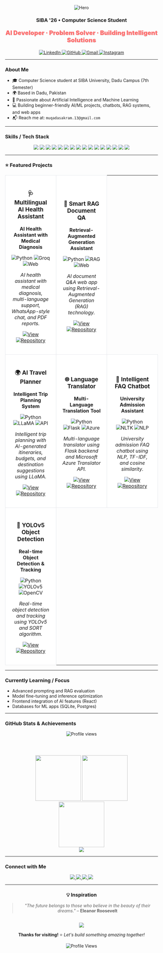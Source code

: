 <div align="center">

  <img alt="Hero" src="https://capsule-render.vercel.app/api?type=rect&color=D14836&height=80&section=header&text=Muqadas%20Akram&fontColor=ffffff&fontSize=38&fontAlign=50&fontAlignY=55" />

  <h3>SIBA '26 • Computer Science Student</h3>
  <p style="color: #FF6B6B; font-weight: 900; font-size: 20px; text-shadow: 1px 1px 2px rgba(0,0,0,0.1);">AI Developer · Problem Solver · Building Intelligent Solutions</p>

  <a href="https://www.linkedin.com/in/muqadas-akram/">
    <img alt="LinkedIn" src="https://img.shields.io/badge/LinkedIn-0077B5?style=for-the-badge&logo=linkedin&logoColor=white" />
  </a>
  <a href="https://github.com/Muqadas1234">
    <img alt="GitHub" src="https://img.shields.io/badge/GitHub-181717?style=for-the-badge&logo=github&logoColor=white" />
  </a>
  <a href="mailto:muqadasakram.13@gmail.com">
    <img alt="Gmail" src="https://img.shields.io/badge/Gmail-D14836?style=for-the-badge&logo=gmail&logoColor=white" />
  </a>
  <a href="https://www.instagram.com/its_muqadas.13?igsh=MTNlZmF1MThnYnB0dQ==">
    <img alt="Instagram" src="https://img.shields.io/badge/Instagram-E4405F?style=for-the-badge&logo=instagram&logoColor=white" />
  </a>

</div>

---

### About Me

- 🎓 Computer Science student at SIBA University, Dadu Campus (7th Semester)
- 🌍 Based in Dadu, Pakistan
- 🤖 Passionate about Artificial Intelligence and Machine Learning
- 💻 Building beginner-friendly AI/ML projects, chatbots, RAG systems, and web apps
- 📬 Reach me at: `muqadasakram.13@gmail.com`

---

### Skills / Tech Stack

<div align="center">

  <img src="https://img.shields.io/badge/HTML5-E34F26?style=for-the-badge&logo=html5&logoColor=white" />
  <img src="https://img.shields.io/badge/CSS3-1572B6?style=for-the-badge&logo=css3&logoColor=white" />
  <img src="https://img.shields.io/badge/JavaScript-F7DF1E?style=for-the-badge&logo=javascript&logoColor=000" />
  <img src="https://img.shields.io/badge/React-20232A?style=for-the-badge&logo=react&logoColor=61DAFB" />
  <img src="https://img.shields.io/badge/Python-3776AB?style=for-the-badge&logo=python&logoColor=white" />
  <img src="https://img.shields.io/badge/TensorFlow-FF6F00?style=for-the-badge&logo=tensorflow&logoColor=white" />
  <img src="https://img.shields.io/badge/PyTorch-EE4C2C?style=for-the-badge&logo=pytorch&logoColor=white" />
  <img src="https://img.shields.io/badge/scikit--learn-F7931E?style=for-the-badge&logo=scikitlearn&logoColor=white" />
  <img src="https://img.shields.io/badge/OpenCV-27338E?style=for-the-badge&logo=opencv&logoColor=white" />
  <img src="https://img.shields.io/badge/Pandas-150458?style=for-the-badge&logo=pandas&logoColor=white" />
  <img src="https://img.shields.io/badge/SQLite-003B57?style=for-the-badge&logo=sqlite&logoColor=white" />
  <img src="https://img.shields.io/badge/PgAdmin-336791?style=for-the-badge&logo=postgresql&logoColor=white" />
  <img src="https://img.shields.io/badge/MySQL-4479A1?style=for-the-badge&logo=mysql&logoColor=white" />
  <img src="https://img.shields.io/badge/REST_API-02569B?style=for-the-badge&logo=fastapi&logoColor=white" />
  <img src="https://img.shields.io/badge/Git-F05032?style=for-the-badge&logo=git&logoColor=white" />
  <img src="https://img.shields.io/badge/GitHub-181717?style=for-the-badge&logo=github&logoColor=white" />

</div>

---

### ⭐ Featured Projects

<div align="center">

<table>
<tr>
<td width="33%" align="center" style="border: 1px solid #e5e7eb; border-radius: 8px; padding: 20px; margin: 10px; background: #ffffff;">

### 🩺 Multilingual AI Health Assistant
**AI Health Assistant with Medical Diagnosis**

![Python](https://img.shields.io/badge/Python-3776AB?style=flat-square&logo=python&logoColor=white)
![Groq](https://img.shields.io/badge/Groq-00A86B?style=flat-square&logo=groq&logoColor=white)
![Web](https://img.shields.io/badge/Web-4ECDC4?style=flat-square&logo=html5&logoColor=white)

*AI health assistant with medical diagnosis, multi-language support, WhatsApp-style chat, and PDF reports.*

[![View](https://img.shields.io/badge/👁️_VIEW-6B7280?style=for-the-badge&logo=eye&logoColor=white)](https://github.com/Muqadas1234/multilingual-ai-health-assistant)
[![Repository](https://img.shields.io/badge/🐙_REPOSITORY-181717?style=for-the-badge&logo=github&logoColor=white)](https://github.com/Muqadas1234/multilingual-ai-health-assistant)

</td>
<td width="33%" align="center" style="border: 1px solid #e5e7eb; border-radius: 8px; padding: 20px; margin: 10px; background: #ffffff;">

### 🧠 Smart RAG Document QA
**Retrieval-Augmented Generation Assistant**

![Python](https://img.shields.io/badge/Python-3776AB?style=flat-square&logo=python&logoColor=white)
![RAG](https://img.shields.io/badge/RAG-FF6B6B?style=flat-square&logo=tensorflow&logoColor=white)
![Web](https://img.shields.io/badge/Web-4ECDC4?style=flat-square&logo=html5&logoColor=white)

*AI document Q&A web app using Retrieval-Augmented Generation (RAG) technology.*

[![View](https://img.shields.io/badge/👁️_VIEW-6B7280?style=for-the-badge&logo=eye&logoColor=white)](https://github.com/Muqadas1234/Muqadas1234--Smart-RAG-Document-QA-Assistant-)
[![Repository](https://img.shields.io/badge/🐙_REPOSITORY-181717?style=for-the-badge&logo=github&logoColor=white)](https://github.com/Muqadas1234/Muqadas1234--Smart-RAG-Document-QA-Assistant-)

</td>
</tr>
<tr>
<td width="33%" align="center" style="border: 1px solid #e5e7eb; border-radius: 8px; padding: 20px; margin: 10px; background: #ffffff;">

### 🌍 AI Travel Planner
**Intelligent Trip Planning System**

![Python](https://img.shields.io/badge/Python-3776AB?style=flat-square&logo=python&logoColor=white)
![LLaMA](https://img.shields.io/badge/LLaMA-FF6B6B?style=flat-square&logo=meta&logoColor=white)
![API](https://img.shields.io/badge/API-00D4FF?style=flat-square&logo=api&logoColor=white)

*Intelligent trip planning with AI-generated itineraries, budgets, and destination suggestions using LLaMA.*

[![View](https://img.shields.io/badge/👁️_VIEW-6B7280?style=for-the-badge&logo=eye&logoColor=white)](https://github.com/Muqadas1234/AI-Travel-Planner)
[![Repository](https://img.shields.io/badge/🐙_REPOSITORY-181717?style=for-the-badge&logo=github&logoColor=white)](https://github.com/Muqadas1234/AI-Travel-Planner)

</td>
<td width="33%" align="center" style="border: 1px solid #e5e7eb; border-radius: 8px; padding: 20px; margin: 10px; background: #ffffff;">

### 🌐 Language Translator
**Multi-Language Translation Tool**

![Python](https://img.shields.io/badge/Python-3776AB?style=flat-square&logo=python&logoColor=white)
![Flask](https://img.shields.io/badge/Flask-000000?style=flat-square&logo=flask&logoColor=white)
![Azure](https://img.shields.io/badge/Azure-0078D4?style=flat-square&logo=microsoft-azure&logoColor=white)

*Multi-language translator using Flask backend and Microsoft Azure Translator API.*

[![View](https://img.shields.io/badge/👁️_VIEW-6B7280?style=for-the-badge&logo=eye&logoColor=white)](https://github.com/Muqadas1234/multi-language-translator-tool)
[![Repository](https://img.shields.io/badge/🐙_REPOSITORY-181717?style=for-the-badge&logo=github&logoColor=white)](https://github.com/Muqadas1234/multi-language-translator-tool)

</td>
<td width="33%" align="center" style="border: 1px solid #e5e7eb; border-radius: 8px; padding: 20px; margin: 10px; background: #ffffff;">

### 💬 Intelligent FAQ Chatbot
**University Admission Assistant**

![Python](https://img.shields.io/badge/Python-3776AB?style=flat-square&logo=python&logoColor=white)
![NLTK](https://img.shields.io/badge/NLTK-FF6B6B?style=flat-square&logo=nltk&logoColor=white)
![NLP](https://img.shields.io/badge/NLP-4ECDC4?style=flat-square&logo=natural-language-processing&logoColor=white)

*University admission FAQ chatbot using NLP, TF-IDF, and cosine similarity.*

[![View](https://img.shields.io/badge/👁️_VIEW-6B7280?style=for-the-badge&logo=eye&logoColor=white)](https://github.com/Muqadas1234/intelligent-faq-chatbot-nltk)
[![Repository](https://img.shields.io/badge/🐙_REPOSITORY-181717?style=for-the-badge&logo=github&logoColor=white)](https://github.com/Muqadas1234/intelligent-faq-chatbot-nltk)

</td>
</tr>
<tr>
<td width="33%" align="center" style="border: 1px solid #e5e7eb; border-radius: 8px; padding: 20px; margin: 10px; background: #ffffff;">

### 🎯 YOLOv5 Object Detection
**Real-time Object Detection & Tracking**

![Python](https://img.shields.io/badge/Python-3776AB?style=flat-square&logo=python&logoColor=white)
![YOLOv5](https://img.shields.io/badge/YOLOv5-FF6B6B?style=flat-square&logo=yolo&logoColor=white)
![OpenCV](https://img.shields.io/badge/OpenCV-27338E?style=flat-square&logo=opencv&logoColor=white)

*Real-time object detection and tracking using YOLOv5 and SORT algorithm.*

[![View](https://img.shields.io/badge/👁️_VIEW-6B7280?style=for-the-badge&logo=eye&logoColor=white)](https://github.com/Muqadas1234/object-detection-tracking-using-yolo)
[![Repository](https://img.shields.io/badge/🐙_REPOSITORY-181717?style=for-the-badge&logo=github&logoColor=white)](https://github.com/Muqadas1234/object-detection-tracking-using-yolo)

</td>
</tr>
</table>

</div>

---

### Currently Learning / Focus

- Advanced prompting and RAG evaluation
- Model fine-tuning and inference optimization
- Frontend integration of AI features (React)
- Databases for ML apps (SQLite, Postgres)

---

### GitHub Stats & Achievements

<div align="center">
  <img alt="Profile views" src="https://komarev.com/ghpvc/?username=Muqadas1234&label=Profile%20views&color=FF6B6B&style=flat" />
  
  <br/><br/>

  <img height="150" src="https://github-readme-stats.vercel.app/api?username=Muqadas1234&show_icons=true&theme=tokyonight&hide_border=true" />
  <img height="150" src="https://github-readme-stats.vercel.app/api/top-langs/?username=Muqadas1234&layout=compact&theme=tokyonight&hide_border=true" />

  <br/>
  <img height="150" src="https://streak-stats.demolab.com?user=Muqadas1234&theme=tokyonight&hide_border=true" />

  <br/>
  <img src="https://github-profile-trophy.vercel.app/?username=Muqadas1234&theme=darkhub&no-frame=false&no-bg=false&row=1&column=8" />

</div>

---

### Connect with Me

<div align="center">
  <a href="https://www.linkedin.com/in/muqadas-akram/" target="_blank">
    <img src="https://img.shields.io/badge/LinkedIn-0077B5?style=for-the-badge&logo=linkedin&logoColor=white" />
  </a>
  <a href="https://github.com/Muqadas1234" target="_blank">
    <img src="https://img.shields.io/badge/GitHub-100000?style=for-the-badge&logo=github&logoColor=white" />
  </a>
  <a href="https://www.instagram.com/its_muqadas.13?igsh=MTNlZmF1MThnYnB0dQ==" target="_blank">
    <img src="https://img.shields.io/badge/Instagram-E4405F?style=for-the-badge&logo=instagram&logoColor=white" />
  </a>
  <a href="mailto:muqadasakram.13@gmail.com">
    <img src="https://img.shields.io/badge/Gmail-D14836?style=for-the-badge&logo=gmail&logoColor=white" />
  </a>
</div>

---

<div align="center">

### 💡 **Inspiration**

> *"The future belongs to those who believe in the beauty of their dreams."* – **Eleanor Roosevelt**

<br>

<img src="https://capsule-render.vercel.app/api?type=waving&color=gradient&customColorList=6,11,20&height=100&section=footer&fontColor=ffffff" />

**Thanks for visiting!** ⭐ *Let's build something amazing together!*

<img src="https://komarev.com/ghpvc/?username=Muqadas1234&style=for-the-badge&color=blue" alt="Profile Views" />

</div>

